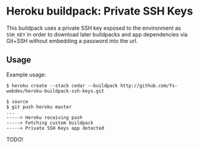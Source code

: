 Heroku buildpack: Private SSH Keys
===================================

This buildpack uses a private SSH key exposed to the environment as `SSH_KEY` in order to download
later buildpacks and app dependencies via Git+SSH without embedding a password into the url.

Usage
-----

Example usage:

    $ heroku create --stack cedar --buildpack http://github.com/fs-webdev/heroku-buildpack-ssh-keys.git

    $ source
    $ git push heroku master
    ...
    -----> Heroku receiving push
    -----> Fetching custom buildpack
    -----> Private SSH Keys app detected

TODO!